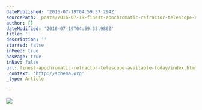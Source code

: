 ```yaml
---
datePublished: '2016-07-19T04:59:37.294Z'
sourcePath: _posts/2016-07-19-finest-apochromatic-refractor-telescope-available-today.md
author: []
dateModified: '2016-07-19T04:59:33.986Z'
title: ''
description: ''
starred: false
inFeed: true
hasPage: true
inNav: false
url: finest-apochromatic-refractor-telescope-available-today/index.html
_context: 'http://schema.org'
_type: Article

---
```

![](https://the-grid-user-content.s3-us-west-2.amazonaws.com/89df62f4-2a63-4668-bc41-3887337b198d.jpg)